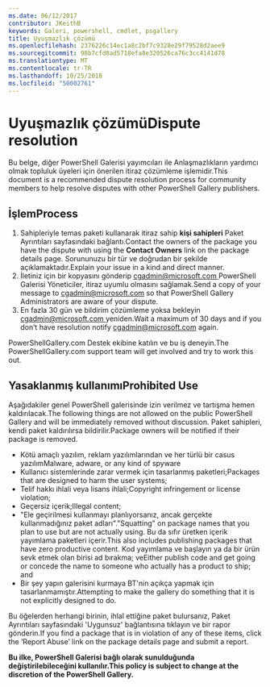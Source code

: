 ```yaml
---
ms.date: 06/12/2017
contributor: JKeithB
keywords: Galeri, powershell, cmdlet, psgallery
title: Uyuşmazlık çözümü
ms.openlocfilehash: 2376226c14ec1a8c2bf7c9328e29f79528d2aee9
ms.sourcegitcommit: 98b7cfd8ad5718efa8e320526ca76c3cc4141d78
ms.translationtype: MT
ms.contentlocale: tr-TR
ms.lasthandoff: 10/25/2018
ms.locfileid: "50002761"
---
```

# <a name="dispute-resolution"></a><span data-ttu-id="635f0-103">Uyuşmazlık çözümü</span><span class="sxs-lookup"><span data-stu-id="635f0-103">Dispute resolution</span></span>

<span data-ttu-id="635f0-104">Bu belge, diğer PowerShell Galerisi yayımcıları ile Anlaşmazlıkların yardımcı olmak topluluk üyeleri için önerilen itiraz çözümleme işlemidir.</span><span class="sxs-lookup"><span data-stu-id="635f0-104">This document is a recommended dispute resolution process for community members to help resolve disputes with other PowerShell Gallery publishers.</span></span>

## <a name="process"></a><span data-ttu-id="635f0-105">İşlem</span><span class="sxs-lookup"><span data-stu-id="635f0-105">Process</span></span>

1. <span data-ttu-id="635f0-106">Sahipleriyle temas paketi kullanarak itiraz sahip **kişi sahipleri** Paket Ayrıntıları sayfasındaki bağlantı.</span><span class="sxs-lookup"><span data-stu-id="635f0-106">Contact the owners of the package you have the dispute with using the **Contact Owners** link on the package details page.</span></span>
   <span data-ttu-id="635f0-107">Sorununuzu bir tür ve doğrudan bir şekilde açıklamaktadır.</span><span class="sxs-lookup"><span data-stu-id="635f0-107">Explain your issue in a kind and direct manner.</span></span>
2. <span data-ttu-id="635f0-108">İletiniz için bir kopyasını gönderip [ cgadmin@microsoft.com ](mailto:cgadmin@microsoft.com) PowerShell Galerisi Yöneticiler, itiraz uyumlu olmasını sağlamak.</span><span class="sxs-lookup"><span data-stu-id="635f0-108">Send a copy of your message to [cgadmin@microsoft.com](mailto:cgadmin@microsoft.com) so that PowerShell Gallery Administrators are aware of your dispute.</span></span>
3. <span data-ttu-id="635f0-109">En fazla 30 gün ve bildirim çözümleme yoksa bekleyin [ cgadmin@microsoft.com ](mailto:cgadmin@microsoft.com) yeniden.</span><span class="sxs-lookup"><span data-stu-id="635f0-109">Wait a maximum of 30 days and if you don’t have resolution notify [cgadmin@microsoft.com](mailto:cgadmin@microsoft.com) again.</span></span>

<span data-ttu-id="635f0-110">PowerShellGallery.com Destek ekibine katılın ve bu iş deneyin.</span><span class="sxs-lookup"><span data-stu-id="635f0-110">The PowerShellGallery.com support team will get involved and try to work this out.</span></span>

## <a name="prohibited-use"></a><span data-ttu-id="635f0-111">Yasaklanmış kullanımı</span><span class="sxs-lookup"><span data-stu-id="635f0-111">Prohibited Use</span></span>

<span data-ttu-id="635f0-112">Aşağıdakiler genel PowerShell galerisinde izin verilmez ve tartışma hemen kaldırılacak.</span><span class="sxs-lookup"><span data-stu-id="635f0-112">The following things are not allowed on the public PowerShell Gallery and will be immediately removed without discussion.</span></span>  <span data-ttu-id="635f0-113">Paket sahipleri, kendi paket kaldırılırsa bildirilir.</span><span class="sxs-lookup"><span data-stu-id="635f0-113">Package owners will be notified if their package is removed.</span></span>

- <span data-ttu-id="635f0-114">Kötü amaçlı yazılım, reklam yazılımlarından ve her türlü bir casus yazılım</span><span class="sxs-lookup"><span data-stu-id="635f0-114">Malware, adware, or any kind of spyware</span></span>
- <span data-ttu-id="635f0-115">Kullanıcı sistemlerinde zarar vermek için tasarlanmış paketleri;</span><span class="sxs-lookup"><span data-stu-id="635f0-115">Packages that are designed to harm the user systems;</span></span>
- <span data-ttu-id="635f0-116">Telif hakkı ihlali veya lisans ihlali;</span><span class="sxs-lookup"><span data-stu-id="635f0-116">Copyright infringement or license violation;</span></span>
- <span data-ttu-id="635f0-117">Geçersiz içerik;</span><span class="sxs-lookup"><span data-stu-id="635f0-117">Illegal content;</span></span>
- <span data-ttu-id="635f0-118">"Ele geçirilmesi kullanmayı planlıyorsanız, ancak gerçekte kullanmadığınız paket adları".</span><span class="sxs-lookup"><span data-stu-id="635f0-118">"Squatting" on package names that you plan to use but are not actually using.</span></span> <span data-ttu-id="635f0-119">Bu da sıfır üretken içerik yayımlama paketleri içerir.</span><span class="sxs-lookup"><span data-stu-id="635f0-119">This also includes publishing packages that have zero productive content.</span></span>
  <span data-ttu-id="635f0-120">Kod yayımlama ve başlayın ya da bir ürün sevk etmek olan birisi ad bırakma; ve</span><span class="sxs-lookup"><span data-stu-id="635f0-120">Either publish code and get going or concede the name to someone who actually has a product to ship; and</span></span>
- <span data-ttu-id="635f0-121">Bir şey yapın galerisini kurmaya BT'nin açıkça yapmak için tasarlanmamıştır.</span><span class="sxs-lookup"><span data-stu-id="635f0-121">Attempting to make the gallery do something that it is not explicitly designed to do.</span></span>

<span data-ttu-id="635f0-122">Bu öğelerden herhangi birinin, ihlal ettiğine paket bulursanız, Paket Ayrıntıları sayfasındaki 'Uygunsuz' bağlantısına tıklayın ve bir rapor gönderin.</span><span class="sxs-lookup"><span data-stu-id="635f0-122">If you find a package that is in violation of any of these items, click the ‘Report Abuse’ link on the package details page and submit a report.</span></span>

<span data-ttu-id="635f0-123">**Bu ilke, PowerShell Galerisi bağlı olarak sunulduğunda değiştirilebileceğini kullanılır.**</span><span class="sxs-lookup"><span data-stu-id="635f0-123">**This policy is subject to change at the discretion of the PowerShell Gallery.**</span></span>
